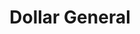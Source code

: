 ---
title: "Dollar General"
url: /goldsboro/dollar-general-genoa-crossing-drive/
shop: Kramladen
---